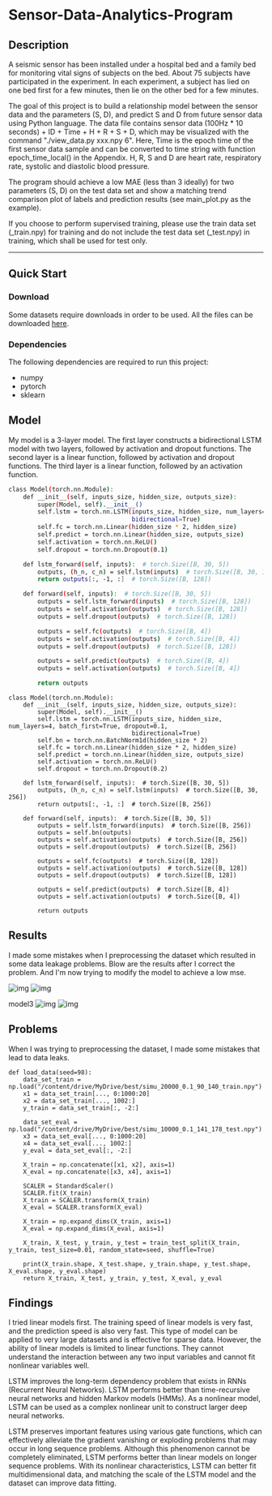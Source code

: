 # Sensor-Data-Analytics-Program

## Description
A seismic sensor has been installed under a hospital bed and a family bed for monitoring vital signs of subjects on the bed. About 75 subjects have participated in the experiment. In each experiment, a subject has lied on one bed first for a few minutes, then lie on the other bed for a few minutes.

The goal of this project is to build a relationship model between the sensor data and the parameters (S, D), and predict S and D from future sensor data using Python language. The data file contains sensor data (100Hz * 10 seconds) + ID + Time + H + R + S + D, which may be visualized with the command "./view_data.py xxx.npy 6". Here, Time is the epoch time of the first sensor data sample and can be converted to time string with function epoch_time_local() in the Appendix. H, R, S and D are heart rate, respiratory rate, systolic and diastolic blood pressure.

The program should achieve a low MAE (less than 3 ideally) for two parameters (S, D) on the test data set and show a matching trend comparison plot of labels and prediction results (see main_plot.py as the example).

If you choose to perform supervised training, please use the train data set (_train.npy) for training and do not include the test data set (_test.npy) in training, which shall be used for test only.

---

## Quick Start

### Download
Some datasets require downloads in order to be used. All the files can be downloaded [here](https://www.dropbox.com/sh/kpiit4ly8l47mo4/AACqFLwGjgcOhyr6GN-669PZa?dl=0).

### Dependencies
The following dependencies are required to run this project:
* numpy
* pytorch
* sklearn

## Model
My model is a 3-layer model. 
The first layer constructs a bidirectional LSTM model with two layers, followed by activation and dropout functions.
The second layer is a linear function, followed by activation and dropout functions.
The third layer is a linear function, followed by an activation function.
```sh
class Model(torch.nn.Module):
    def __init__(self, inputs_size, hidden_size, outputs_size):
        super(Model, self).__init__()
        self.lstm = torch.nn.LSTM(inputs_size, hidden_size, num_layers=2, batch_first=True, dropout=0.2,
                                  bidirectional=True)
        self.fc = torch.nn.Linear(hidden_size * 2, hidden_size)
        self.predict = torch.nn.Linear(hidden_size, outputs_size)
        self.activation = torch.nn.ReLU()
        self.dropout = torch.nn.Dropout(0.1)

    def lstm_forward(self, inputs):  # torch.Size([B, 30, 5])
        outputs, (h_n, c_n) = self.lstm(inputs)  # torch.Size([B, 30, 128])
        return outputs[:, -1, :]  # torch.Size([B, 128])

    def forward(self, inputs):  # torch.Size([B, 30, 5])
        outputs = self.lstm_forward(inputs)  # torch.Size([B, 128])
        outputs = self.activation(outputs)  # torch.Size([B, 128])
        outputs = self.dropout(outputs)  # torch.Size([B, 128])

        outputs = self.fc(outputs)  # torch.Size([B, 4])
        outputs = self.activation(outputs)  # torch.Size([B, 4])
        outputs = self.dropout(outputs)  # torch.Size([B, 128])

        outputs = self.predict(outputs)  # torch.Size([B, 4])
        outputs = self.activation(outputs)  # torch.Size([B, 4])

        return outputs
```

```
class Model(torch.nn.Module):
    def __init__(self, inputs_size, hidden_size, outputs_size):
        super(Model, self).__init__()
        self.lstm = torch.nn.LSTM(inputs_size, hidden_size, num_layers=4, batch_first=True, dropout=0.1,
                                  bidirectional=True)
        self.bn = torch.nn.BatchNorm1d(hidden_size * 2)
        self.fc = torch.nn.Linear(hidden_size * 2, hidden_size)
        self.predict = torch.nn.Linear(hidden_size, outputs_size)
        self.activation = torch.nn.ReLU()
        self.dropout = torch.nn.Dropout(0.2)

    def lstm_forward(self, inputs):  # torch.Size([B, 30, 5])
        outputs, (h_n, c_n) = self.lstm(inputs)  # torch.Size([B, 30, 256])
        return outputs[:, -1, :]  # torch.Size([B, 256])

    def forward(self, inputs):  # torch.Size([B, 30, 5])
        outputs = self.lstm_forward(inputs)  # torch.Size([B, 256])
        outputs = self.bn(outputs)
        outputs = self.activation(outputs)  # torch.Size([B, 256])
        outputs = self.dropout(outputs)  # torch.Size([B, 256])

        outputs = self.fc(outputs)  # torch.Size([B, 128])
        outputs = self.activation(outputs)  # torch.Size([B, 128])
        outputs = self.dropout(outputs)  # torch.Size([B, 128])

        outputs = self.predict(outputs)  # torch.Size([B, 4])
        outputs = self.activation(outputs)  # torch.Size([B, 4])

        return outputs
```

## Results 
I made some mistakes when I preprocessing the dataset which resulted in some data leakage problems. Blow are the results after I correct the problem. And I'm now trying to modify the model to achieve a low mse.

![img](https://github.com/Ed1sonChen/sensor-data-analytics-program/blob/master/dp2.png)
![img](https://github.com/Ed1sonChen/sensor-data-analytics-program/blob/master/sp2.png)

model3
![img](https://github.com/Ed1sonChen/sensor-data-analytics-program/blob/master/dp4.png)
![img](https://github.com/Ed1sonChen/sensor-data-analytics-program/blob/master/sp4.png)

## Problems
When I was trying to preprocessing the dataset, I made some mistakes that lead to data leaks.

```
def load_data(seed=98):
    data_set_train = np.load("/content/drive/MyDrive/best/simu_20000_0.1_90_140_train.npy")
    x1 = data_set_train[..., 0:1000:20]
    x2 = data_set_train[..., 1002:]
    y_train = data_set_train[:, -2:]

    data_set_eval = np.load("/content/drive/MyDrive/best/simu_10000_0.1_141_178_test.npy")
    x3 = data_set_eval[..., 0:1000:20]
    x4 = data_set_eval[..., 1002:]
    y_eval = data_set_eval[:, -2:]

    X_train = np.concatenate([x1, x2], axis=1)
    X_eval = np.concatenate([x3, x4], axis=1)

    SCALER = StandardScaler()
    SCALER.fit(X_train)
    X_train = SCALER.transform(X_train)
    X_eval = SCALER.transform(X_eval)

    X_train = np.expand_dims(X_train, axis=1)
    X_eval = np.expand_dims(X_eval, axis=1)

    X_train, X_test, y_train, y_test = train_test_split(X_train, y_train, test_size=0.01, random_state=seed, shuffle=True)

    print(X_train.shape, X_test.shape, y_train.shape, y_test.shape, X_eval.shape, y_eval.shape)
    return X_train, X_test, y_train, y_test, X_eval, y_eval

```
## Findings
I tried linear models first. The training speed of linear models is very fast, and the prediction speed is also very fast. This type of model can be applied to very large datasets and is effective for sparse data. However, the ability of linear models is limited to linear functions. They cannot understand the interaction between any two input variables and cannot fit nonlinear variables well.

LSTM improves the long-term dependency problem that exists in RNNs (Recurrent Neural Networks). LSTM performs better than time-recursive neural networks and hidden Markov models (HMMs). As a nonlinear model, LSTM can be used as a complex nonlinear unit to construct larger deep neural networks.

LSTM preserves important features using various gate functions, which can effectively alleviate the gradient vanishing or exploding problems that may occur in long sequence problems. Although this phenomenon cannot be completely eliminated, LSTM performs better than linear models on longer sequence problems. With its nonlinear characteristics, LSTM can better fit multidimensional data, and matching the scale of the LSTM model and the dataset can improve data fitting.

